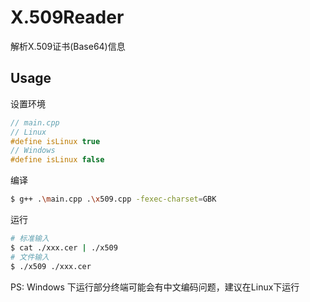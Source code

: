 # X.509Reader

解析X.509证书(Base64)信息

## Usage

设置环境

```c++
// main.cpp
// Linux
#define isLinux true
// Windows
#define isLinux false
```

编译

```bash
$ g++ .\main.cpp .\x509.cpp -fexec-charset=GBK
```

运行

```bash
# 标准输入
$ cat ./xxx.cer | ./x509
# 文件输入
$ ./x509 ./xxx.cer
```

PS: Windows 下运行部分终端可能会有中文编码问题，建议在Linux下运行
